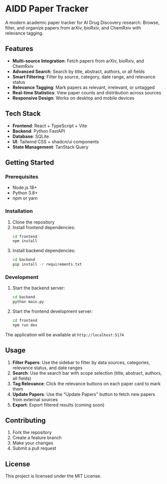 # AIDD Paper Tracker

A modern academic paper tracker for AI Drug Discovery research. Browse, filter, and organize papers from arXiv, bioRxiv, and ChemRxiv with relevance tagging.

## Features

- **Multi-source Integration**: Fetch papers from arXiv, bioRxiv, and ChemRxiv
- **Advanced Search**: Search by title, abstract, authors, or all fields
- **Smart Filtering**: Filter by source, category, date range, and relevance status
- **Relevance Tagging**: Mark papers as relevant, irrelevant, or untagged
- **Real-time Statistics**: View paper counts and distribution across sources
- **Responsive Design**: Works on desktop and mobile devices

## Tech Stack

- **Frontend**: React + TypeScript + Vite
- **Backend**: Python FastAPI
- **Database**: SQLite
- **UI**: Tailwind CSS + shadcn/ui components
- **State Management**: TanStack Query

## Getting Started

### Prerequisites

- Node.js 18+ 
- Python 3.8+
- npm or yarn

### Installation

1. Clone the repository
2. Install frontend dependencies:
   ```bash
   cd frontend
   npm install
   ```
3. Install backend dependencies:
   ```bash
   cd backend
   pip install -r requirements.txt
   ```

### Development

1. Start the backend server:
   ```bash
   cd backend
   python main.py
   ```

2. Start the frontend development server:
   ```bash
   cd frontend
   npm run dev
   ```

The application will be available at `http://localhost:5174`

## Usage

1. **Filter Papers**: Use the sidebar to filter by data sources, categories, relevance status, and date ranges
2. **Search**: Use the search bar with scope selection (title, abstract, authors, all fields)  
3. **Tag Relevance**: Click the relevance buttons on each paper card to mark them
4. **Update Papers**: Use the "Update Papers" button to fetch new papers from external sources
5. **Export**: Export filtered results (coming soon)

## Contributing

1. Fork the repository
2. Create a feature branch
3. Make your changes
4. Submit a pull request

## License

This project is licensed under the MIT License.